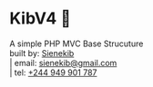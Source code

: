 # KibV4 👋
<span>A simple PHP MVC Base Strucuture</span> <br />
built by: <a href="https://github.com/sienekib20">Sienekib</a> <br />
| email: <a href="mailto:sienekib@gmail.com">sienekib@gmail.com</a> <br />
| tel: <a href="tel:+244949901787">+244 949 901 787</a>
## 

<!-- ★ -->

